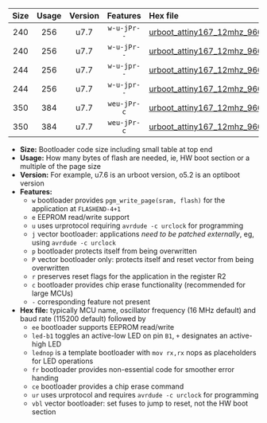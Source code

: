 |Size|Usage|Version|Features|Hex file|
|:-:|:-:|:-:|:-:|:--|
|240|256|u7.7|`w-u-jPr--`|[urboot_attiny167_12mhz_9600bps_led+b1_ur_vbl.hex](https://raw.githubusercontent.com/stefanrueger/urboot.hex/main/mcus/attiny167/fcpu_12mhz/9600_bps/urboot_attiny167_12mhz_9600bps_led+b1_ur_vbl.hex)|
|240|256|u7.7|`w-u-jPr--`|[urboot_attiny167_12mhz_9600bps_lednop_ur_vbl.hex](https://raw.githubusercontent.com/stefanrueger/urboot.hex/main/mcus/attiny167/fcpu_12mhz/9600_bps/urboot_attiny167_12mhz_9600bps_lednop_ur_vbl.hex)|
|244|256|u7.7|`w-u-jpr--`|[urboot_attiny167_12mhz_9600bps_led+b1_fr_ur_vbl.hex](https://raw.githubusercontent.com/stefanrueger/urboot.hex/main/mcus/attiny167/fcpu_12mhz/9600_bps/urboot_attiny167_12mhz_9600bps_led+b1_fr_ur_vbl.hex)|
|244|256|u7.7|`w-u-jpr--`|[urboot_attiny167_12mhz_9600bps_lednop_fr_ur_vbl.hex](https://raw.githubusercontent.com/stefanrueger/urboot.hex/main/mcus/attiny167/fcpu_12mhz/9600_bps/urboot_attiny167_12mhz_9600bps_lednop_fr_ur_vbl.hex)|
|350|384|u7.7|`weu-jPr-c`|[urboot_attiny167_12mhz_9600bps_ee_led+b1_fr_ce_ur_vbl.hex](https://raw.githubusercontent.com/stefanrueger/urboot.hex/main/mcus/attiny167/fcpu_12mhz/9600_bps/urboot_attiny167_12mhz_9600bps_ee_led+b1_fr_ce_ur_vbl.hex)|
|350|384|u7.7|`weu-jPr-c`|[urboot_attiny167_12mhz_9600bps_ee_lednop_fr_ce_ur_vbl.hex](https://raw.githubusercontent.com/stefanrueger/urboot.hex/main/mcus/attiny167/fcpu_12mhz/9600_bps/urboot_attiny167_12mhz_9600bps_ee_lednop_fr_ce_ur_vbl.hex)|

- **Size:** Bootloader code size including small table at top end
- **Usage:** How many bytes of flash are needed, ie, HW boot section or a multiple of the page size
- **Version:** For example, u7.6 is an urboot version, o5.2 is an optiboot version
- **Features:**
  + `w` bootloader provides `pgm_write_page(sram, flash)` for the application at `FLASHEND-4+1`
  + `e` EEPROM read/write support
  + `u` uses urprotocol requiring `avrdude -c urclock` for programming
  + `j` vector bootloader: applications *need to be patched externally*, eg, using `avrdude -c urclock`
  + `p` bootloader protects itself from being overwritten
  + `P` vector bootloader only: protects itself and reset vector from being overwritten
  + `r` preserves reset flags for the application in the register R2
  + `c` bootloader provides chip erase functionality (recommended for large MCUs)
  + `-` corresponding feature not present
- **Hex file:** typically MCU name, oscillator frequency (16 MHz default) and baud rate (115200 default) followed by
  + `ee` bootloader supports EEPROM read/write
  + `led-b1` toggles an active-low LED on pin `B1`, `+` designates an active-high LED
  + `lednop` is a template bootloader with `mov rx,rx` nops as placeholders for LED operations
  + `fr` bootloader provides non-essential code for smoother error handing
  + `ce` bootloader provides a chip erase command
  + `ur` uses urprotocol and requires `avrdude -c urclock` for programming
  + `vbl` vector bootloader: set fuses to jump to reset, not the HW boot section

